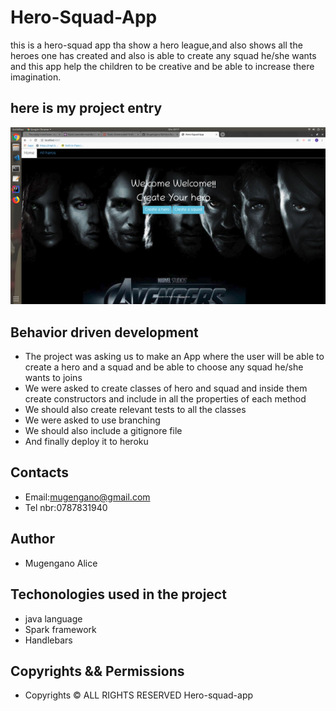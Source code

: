 # Hero-Squad-App
this is a hero-squad app tha show a hero league,and also shows all the heroes one has created and also is able to create any squad he/she wants
and this app help the children to be creative and be able to increase there imagination.

## here is my project entry

<img src="image/image2.png">


## Behavior driven development
- The project was asking us to make an App where the user will be able to create a hero and a squad and be able to choose any squad he/she wants to joins 
- We were asked to create classes of hero and squad and inside them create constructors and include in all the properties of each method
- We should also create relevant tests to all the classes
- We were asked to use branching
- We should also include a gitignore file
- And finally deploy it  to heroku

## Contacts
- Email:mugengano@gmail.com
- Tel nbr:0787831940

## Author
- Mugengano Alice

## Techonologies used in the project

- java language
- Spark framework
- Handlebars

## Copyrights && Permissions

- Copyrights &copy; ALL RIGHTS RESERVED Hero-squad-app